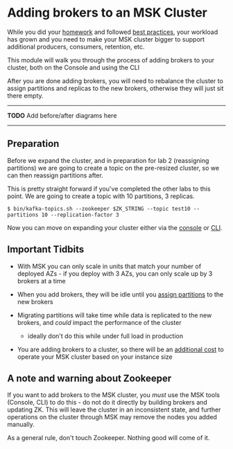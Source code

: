 # Adding brokers to an MSK Cluster

While you did your [homework](https://amazonmsk.s3.amazonaws.com/MSK_Sizing_Pricing.xlsx) and followed [best practices](https://docs.aws.amazon.com/msk/latest/developerguide/bestpractices.html), your workload has grown and you need to make your MSK cluster bigger to support additional producers, consumers, retention, etc.

This module will walk you through the process of adding brokers to your cluster, both on the Console and using the CLI

After you are done adding brokers, you will need to rebalance the cluster to assign partitions and replicas to the new brokers, otherwise they will just sit there empty.

---
**TODO** Add before/after diagrams here

---

## Preparation

Before we expand the cluster, and in preparation for lab 2 (reassigning partitions) we are going to create a topic on the pre-resized cluster, so we can then reassign partitions after.

This is pretty straight forward if you've completed the other labs to this point.  We are going to create a topic with 10 partitions, 3 replicas.

`$ bin/kafka-topics.sh --zookeeper $ZK_STRING --topic test10 --partitions 10 --replication-factor 3`

Now you can move on expanding your cluster either via the [console](/modules/addingbrokers/console.md) or [CLI](/modules/addingbrokers/cli.md).


## Important Tidbits

* With MSK you can only scale in units that match your number of deployed AZs - if you deploy with 3 AZs, you can only scale up by 3 brokers at a time

* When you add brokers, they will be idle until you [assign partitions](/modules/addingbrokers/reassignparitions.md) to the new brokers

* Migrating partitions will take time while data is replicated to the new brokers, and *could* impact the performance of the cluster

  * ideally don't do this while under full load in production

* You are adding brokers to a cluster, so there will be an [additional cost](https://aws.amazon.com/msk/pricing/) to operate your MSK cluster based on your instance size


## A note and warning about Zookeeper

If you want to add brokers to the MSK cluster, you *must* use the MSK tools (Console, CLI) to do this - do not do it directly by building brokers and updating ZK.  This will leave the cluster in an inconsistent state, and further operations on the cluster through MSK may remove the nodes you added manually.

As a general rule, don't touch Zookeeper.  Nothing good will come of it.
